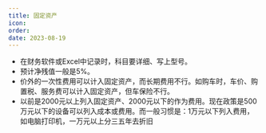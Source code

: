 ```yaml
---
title: 固定资产
icon: 
order: 
date: 2023-08-19
---
```


- 在财务软件或Excel中记录时，科目要详细、写上型号。
- 预计净残值一般是5%。
- 价外的一次性费用可以计入固定资产，而长期费用不行。如购车时，车价、购置税、服务费可以计入固定资产，但车保险不行。
- 以前是2000元以上列入固定资产、2000元以下的作为费用。现在政策是500万元以下的设备可以列入成本或费用。而一般习惯是：1万元以下列入费用，如电脑打印机，一万元以上分三五年去折旧

